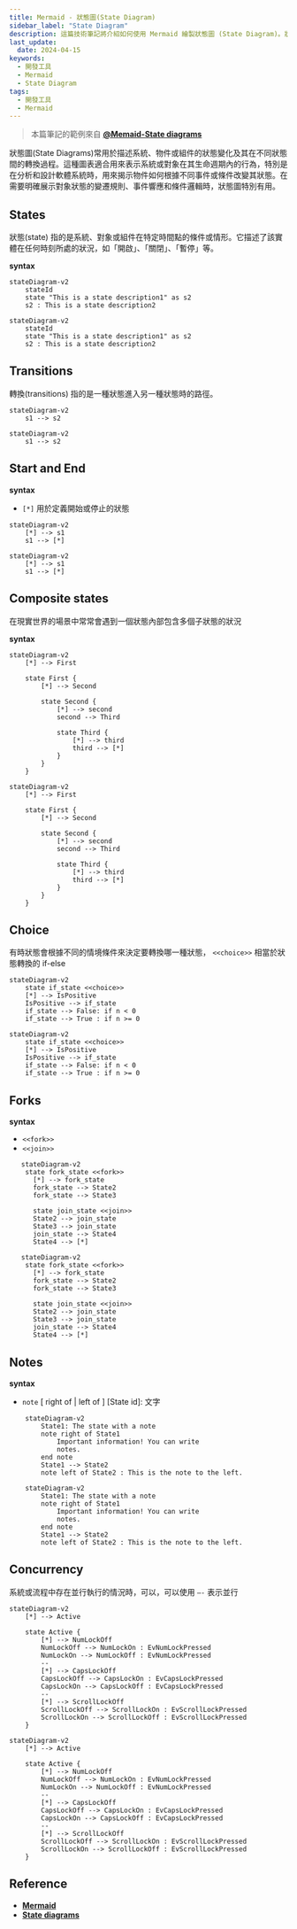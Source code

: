 ```yaml
---
title: Mermaid - 狀態圖(State Diagram)
sidebar_label: "State Diagram"
description: 這篇技術筆記將介紹如何使用 Mermaid 繪製狀態圖 (State Diagram)。狀態圖由一系列的狀態(states)和它們之間的轉換(transitions)組成。每個狀態代表系統在某個特定條件或模式下的情況，而轉換則描述觸發狀態改變的事件或條件。本文章簡要介紹了狀態圖的定義、用途、主要組成。
last_update:
  date: 2024-04-15
keywords:
  - 開發工具
  - Mermaid
  - State Diagram
tags:
  - 開發工具
  - Mermaid
---
```



> 本篇筆記的範例來自 [**@Memaid-State diagrams**](https://mermaid.js.org/syntax/stateDiagram.html)
> 

狀態圖(State Diagrams)常用於描述系統、物件或組件的狀態變化及其在不同狀態間的轉換過程。這種圖表適合用來表示系統或對象在其生命週期內的行為，特別是在分析和設計軟體系統時，用來揭示物件如何根據不同事件或條件改變其狀態。在需要明確展示對象狀態的變遷規則、事件響應和條件邏輯時，狀態圖特別有用。

## **States**

狀態(state) 指的是系統、對象或組件在特定時間點的條件或情形。它描述了該實體在任何時刻所處的狀況，如「開啟」、「關閉」、「暫停」等。

**syntax**

```
stateDiagram-v2
    stateId
    state "This is a state description1" as s2
    s2 : This is a state description2
```

```mermaid
stateDiagram-v2
    stateId
    state "This is a state description1" as s2
    s2 : This is a state description2
```

## **Transitions**

轉換(transitions) 指的是一種狀態進入另一種狀態時的路徑。

```
stateDiagram-v2
    s1 --> s2
```

```mermaid
stateDiagram-v2
    s1 --> s2
```

## **Start and End**

**syntax**

- `[*]` 用於定義開始或停止的狀態

```
stateDiagram-v2
    [*] --> s1
    s1 --> [*]
```

```mermaid
stateDiagram-v2
    [*] --> s1
    s1 --> [*]
```

## **Composite states**

在現實世界的場景中常常會遇到一個狀態內部包含多個子狀態的狀況

**syntax**

```
stateDiagram-v2
    [*] --> First

    state First {
        [*] --> Second

        state Second {
            [*] --> second
            second --> Third

            state Third {
                [*] --> third
                third --> [*]
            }
        }
    }
```

```mermaid
stateDiagram-v2
    [*] --> First

    state First {
        [*] --> Second

        state Second {
            [*] --> second
            second --> Third

            state Third {
                [*] --> third
                third --> [*]
            }
        }
    }
```

## **Choice**

有時狀態會根據不同的情境條件來決定要轉換哪一種狀態， `<<choice>>` 相當於狀態轉換的 if-else 

```
stateDiagram-v2
    state if_state <<choice>>
    [*] --> IsPositive
    IsPositive --> if_state
    if_state --> False: if n < 0
    if_state --> True : if n >= 0
```

```mermaid
stateDiagram-v2
    state if_state <<choice>>
    [*] --> IsPositive
    IsPositive --> if_state
    if_state --> False: if n < 0
    if_state --> True : if n >= 0
```

## **Forks**

**syntax**

- `<<fork>>`
- `<<join>>`

```
   stateDiagram-v2
    state fork_state <<fork>>
      [*] --> fork_state
      fork_state --> State2
      fork_state --> State3

      state join_state <<join>>
      State2 --> join_state
      State3 --> join_state
      join_state --> State4
      State4 --> [*]
```

```mermaid
   stateDiagram-v2
    state fork_state <<fork>>
      [*] --> fork_state
      fork_state --> State2
      fork_state --> State3

      state join_state <<join>>
      State2 --> join_state
      State3 --> join_state
      join_state --> State4
      State4 --> [*]
```

## **Notes**

**syntax**

- `note` [ right of | left of  ] [State id]: 文字

```
    stateDiagram-v2
        State1: The state with a note
        note right of State1
            Important information! You can write
            notes.
        end note
        State1 --> State2
        note left of State2 : This is the note to the left.
```

```mermaid
    stateDiagram-v2
        State1: The state with a note
        note right of State1
            Important information! You can write
            notes.
        end note
        State1 --> State2
        note left of State2 : This is the note to the left.
```

## **Concurrency**

系統或流程中存在並行執行的情況時，可以，可以使用 `—-` 表示並行

```
stateDiagram-v2
    [*] --> Active

    state Active {
        [*] --> NumLockOff
        NumLockOff --> NumLockOn : EvNumLockPressed
        NumLockOn --> NumLockOff : EvNumLockPressed
        --
        [*] --> CapsLockOff
        CapsLockOff --> CapsLockOn : EvCapsLockPressed
        CapsLockOn --> CapsLockOff : EvCapsLockPressed
        --
        [*] --> ScrollLockOff
        ScrollLockOff --> ScrollLockOn : EvScrollLockPressed
        ScrollLockOn --> ScrollLockOff : EvScrollLockPressed
    }
```

```mermaid
stateDiagram-v2
    [*] --> Active

    state Active {
        [*] --> NumLockOff
        NumLockOff --> NumLockOn : EvNumLockPressed
        NumLockOn --> NumLockOff : EvNumLockPressed
        --
        [*] --> CapsLockOff
        CapsLockOff --> CapsLockOn : EvCapsLockPressed
        CapsLockOn --> CapsLockOff : EvCapsLockPressed
        --
        [*] --> ScrollLockOff
        ScrollLockOff --> ScrollLockOn : EvScrollLockPressed
        ScrollLockOn --> ScrollLockOff : EvScrollLockPressed
    }
```

## **Reference**

- **[Mermaid](https://mermaid.js.org/)**
- **[State diagrams](https://mermaid.js.org/syntax/stateDiagram.html)**